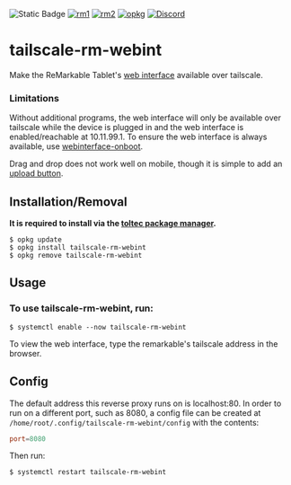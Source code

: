 ![Static Badge](https://img.shields.io/badge/reMarkable-v3.9.4-green)
[![rm1](https://img.shields.io/badge/rM1-supported-green)](https://remarkable.com/store/remarkable)
[![rm2](https://img.shields.io/badge/rM2-supported-green)](https://remarkable.com/store/remarkable-2)
[![opkg](https://img.shields.io/badge/OPKG-tailscale--rm--webint-blue)](https://toltec-dev.org/)
[![Discord](https://img.shields.io/discord/385916768696139794.svg?label=reMarkable&logo=discord&logoColor=ffffff&color=7389D8&labelColor=6A7EC2)](https://discord.gg/ATqQGfu)

# tailscale-rm-webint

Make the ReMarkable Tablet's [web interface](https://remarkable.guide/tech/usb-web-interface.html) available over tailscale.


### Limitations 

Without additional programs, the web interface will only be available over tailscale while the device is plugged in and the web interface is enabled/reachable at 10.11.99.1.
To ensure the web interface is always available, use [webinterface-onboot](https://github.com/rM-self-serve/webinterface-onboot).

Drag and drop does not work well on mobile, though it is simple to add an [upload button](https://github.com/rM-self-serve/upload_button).


## Installation/Removal

**It is required to install via the [toltec package manager](https://toltec-dev.org/).** 

```
$ opkg update
$ opkg install tailscale-rm-webint
$ opkg remove tailscale-rm-webint
```

## Usage

### To use tailscale-rm-webint, run:

`$ systemctl enable --now tailscale-rm-webint`

To view the web interface, type the remarkable's tailscale address in the browser.

## Config

The default address this reverse proxy runs on is localhost:80. In order to run on a different port, such as 8080, a config file can be created at
`/home/root/.config/tailscale-rm-webint/config`
with the contents:

```toml
port=8080
```

Then run:

```bash
$ systemctl restart tailscale-rm-webint
```

